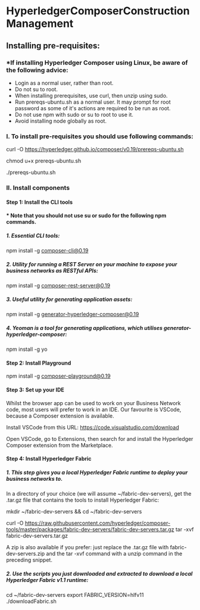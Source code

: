 # HyperledgerComposerConstructionManagement

## Installing pre-requisites:

### *If installing Hyperledger Composer using Linux, be aware of the following advice:
- Login as a normal user, rather than root.
- Do not su to root.
- When installing prerequisites, use curl, then unzip using sudo.
- Run prereqs-ubuntu.sh as a normal user. It may prompt for root password as some of it's actions are required to be run as root.
- Do not use npm with sudo or su to root to use it.
- Avoid installing node globally as root.

### I. To install pre-requisites you should use following commands:

curl -O https://hyperledger.github.io/composer/v0.19/prereqs-ubuntu.sh

chmod u+x prereqs-ubuntu.sh

./prereqs-ubuntu.sh

### II. Install components

#### Step 1: Install the CLI tools 

#### * Note that you should not use su or sudo for the following npm commands.

##### 1. Essential CLI tools:

npm install -g composer-cli@0.19

##### 2. Utility for running a REST Server on your machine to expose your business networks as RESTful APIs:

npm install -g composer-rest-server@0.19

##### 3. Useful utility for generating application assets:

npm install -g generator-hyperledger-composer@0.19

##### 4. Yeoman is a tool for generating applications, which utilises generator-hyperledger-composer:

npm install -g yo

#### Step 2: Install Playground

npm install -g composer-playground@0.19

#### Step 3: Set up your IDE

Whilst the browser app can be used to work on your Business Network code, most users will prefer to work in an IDE. Our favourite is VSCode, because a Composer extension is available.

Install VSCode from this URL: https://code.visualstudio.com/download

Open VSCode, go to Extensions, then search for and install the Hyperledger Composer extension from the Marketplace.

#### Step 4: Install Hyperledger Fabric

##### 1. This step gives you a local Hyperledger Fabric runtime to deploy your business networks to.

In a directory of your choice (we will assume ~/fabric-dev-servers), get the .tar.gz file that contains the tools to install Hyperledger Fabric:

mkdir ~/fabric-dev-servers && cd ~/fabric-dev-servers

curl -O https://raw.githubusercontent.com/hyperledger/composer-tools/master/packages/fabric-dev-servers/fabric-dev-servers.tar.gz
tar -xvf fabric-dev-servers.tar.gz

A zip is also available if you prefer: just replace the .tar.gz file with fabric-dev-servers.zip and the tar -xvf command with a unzip command in the preceding snippet.

##### 2. Use the scripts you just downloaded and extracted to download a local Hyperledger Fabric v1.1 runtime:

cd ~/fabric-dev-servers
export FABRIC_VERSION=hlfv11
./downloadFabric.sh




